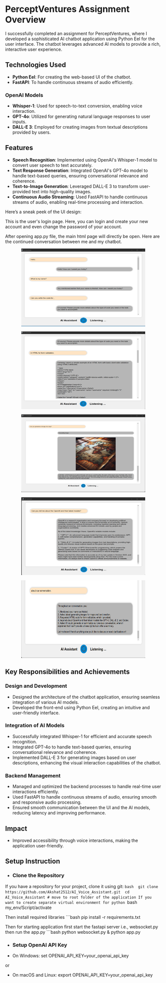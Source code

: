 # PerceptVentures Assignment Overview

I successfully completed an assignment for PerceptVentures, where I developed a sophisticated AI chatbot application using Python Eel for the user interface. The chatbot leverages advanced AI models to provide a rich, interactive user experience.

## Technologies Used

- **Python Eel**: For creating the web-based UI of the chatbot.
- **FastAPI**: To handle continuous streams of audio efficiently.

### OpenAI Models

- **Whisper-1**: Used for speech-to-text conversion, enabling voice interaction.
- **GPT-4o**: Utilized for generating natural language responses to user inputs.
- **DALL-E 3**: Employed for creating images from textual descriptions provided by users.

## Features

- **Speech Recognition**: Implemented using OpenAI's Whisper-1 model to convert user speech to text accurately.
- **Text Response Generation**: Integrated OpenAI's GPT-4o model to handle text-based queries, ensuring conversational relevance and coherence.
- **Text-to-Image Generation**: Leveraged DALL-E 3 to transform user-provided text into high-quality images.
- **Continuous Audio Streaming**: Used FastAPI to handle continuous streams of audio, enabling real-time processing and interaction.


Here’s a sneak peek of the UI design: 

This is the user's login page. Here, you can login and create your new account and even change the password of your account.


After opening app.py file, the main html page will directly be open. Here are the continued conversation between me and my chatbot.
<p align="center">
<img src="images/frontend1.png" alt="Image 1" style="height: 250px; width: 400px"><br>
</p>
<p align="center">
<img src="images/frontend2.png" alt="Image 2" style="height: 250px; width: 400px"><br>
</p>
 <p align="center">
<img src="images/frontend3.png" alt="Image 3" style="height: 250px; width: 400px"><br>
</p>
<p align="center">
<img src="images/frontend4.png" alt="Image 4" style="height: 250px; width: 400px"><br>
</p>
<p align="center">
<img src="images/frontend5.png" alt="Image 5" style="height: 250px; width: 400px"><br>
</p>

## Key Responsibilities and Achievements

### Design and Development
- Designed the architecture of the chatbot application, ensuring seamless integration of various AI models.
- Developed the front-end using Python Eel, creating an intuitive and user-friendly interface.

### Integration of AI Models
- Successfully integrated Whisper-1 for efficient and accurate speech recognition.
- Integrated GPT-4o to handle text-based queries, ensuring conversational relevance and coherence.
- Implemented DALL-E 3 for generating images based on user descriptions, enhancing the visual interaction capabilities of the chatbot.

### Backend Management
- Managed and optimized the backend processes to handle real-time user interactions efficiently.
- Used FastAPI to handle continuous streams of audio, ensuring smooth and responsive audio processing.
- Ensured smooth communication between the UI and the AI models, reducing latency and improving performance.

## Impact
- Improved accessibility through voice interactions, making the application user-friendly.

## Setup Instruction
- ### Clone the Repository 
If you have a repository for your project, clone it using git: 
     ```bash 
     git clone https://github.com/Akshat2512/AI_Voice_Assistant.git 
     cd AI_Voice_Assistant # move to root folder of the application
If you want to create separate virtual environment for python
     ```bash
     my_env/Script/activate
     
Then install required libraries
     ```bash
     pip install -r requirements.txt

Then for starting application first start the fastapi server i.e., websocket.py then run the app.py
     ```bash
     python websocket.py &
     python app.py


- ### Setup OpenAI API Key
- On Windows:
  set OPENAI_API_KEY=your_openai_api_key

or

- On macOS and Linux:
  export OPENAI_API_KEY=your_openai_api_key

